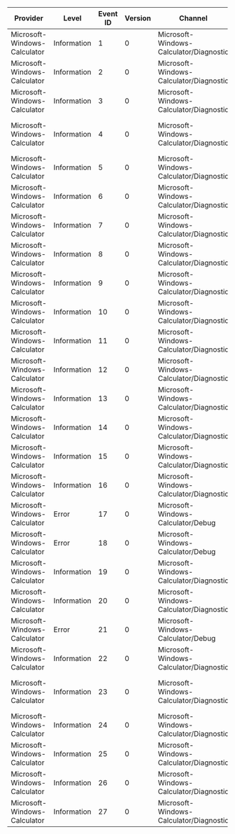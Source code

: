 Provider                      |  Level        |  Event ID  |  Version  |  Channel                                  |  Task                   |  Opcode  |  Keyword     |  Message
------------------------------|---------------|------------|-----------|-------------------------------------------|-------------------------|----------|--------------|-------------------------------------------
Microsoft-Windows-Calculator  |  Information  |  1         |  0        |  Microsoft-Windows-Calculator/Diagnostic  |  HistoryToggle          |  Start   |  Calculator  |  HistoryToggle has started
Microsoft-Windows-Calculator  |  Information  |  2         |  0        |  Microsoft-Windows-Calculator/Diagnostic  |  HistoryToggle          |  Stop    |  Calculator  |  History toggle has been closed
Microsoft-Windows-Calculator  |  Information  |  3         |  0        |  Microsoft-Windows-Calculator/Diagnostic  |  CalcCommand            |  Start   |  Calculator  |  Calculator Command has started
Microsoft-Windows-Calculator  |  Information  |  4         |  0        |  Microsoft-Windows-Calculator/Diagnostic  |  CalcCommand            |  Stop    |  Calculator  |  Calculator Command has been completed
Microsoft-Windows-Calculator  |  Information  |  5         |  0        |  Microsoft-Windows-Calculator/Diagnostic  |  LaunchingApp           |  Start   |  Calculator  |  Launching of app has started
Microsoft-Windows-Calculator  |  Information  |  6         |  0        |  Microsoft-Windows-Calculator/Diagnostic  |  LaunchingApp           |  Stop    |  Calculator  |  Launching of app has been closed
Microsoft-Windows-Calculator  |  Information  |  7         |  0        |  Microsoft-Windows-Calculator/Diagnostic  |  ClosingApp             |  Start   |  Calculator  |  Closing of app has started
Microsoft-Windows-Calculator  |  Information  |  8         |  0        |  Microsoft-Windows-Calculator/Diagnostic  |  ClosingApp             |  Stop    |  Calculator  |  App has been closed
Microsoft-Windows-Calculator  |  Information  |  9         |  0        |  Microsoft-Windows-Calculator/Diagnostic  |  TemplateRead           |  Start   |  Calculator  |  Reading templates: Start
Microsoft-Windows-Calculator  |  Information  |  10        |  0        |  Microsoft-Windows-Calculator/Diagnostic  |  TemplateRead           |  Stop    |  Calculator  |  Reading templates: Stop
Microsoft-Windows-Calculator  |  Information  |  11        |  0        |  Microsoft-Windows-Calculator/Diagnostic  |  TemplateLoad           |  Start   |  Calculator  |  Loading templates: Start
Microsoft-Windows-Calculator  |  Information  |  12        |  0        |  Microsoft-Windows-Calculator/Diagnostic  |  TemplateLoad           |  Stop    |  Calculator  |  Loading templates: Stop
Microsoft-Windows-Calculator  |  Information  |  13        |  0        |  Microsoft-Windows-Calculator/Diagnostic  |  TemplateInit           |  Start   |  Calculator  |  Initing template manager: Start
Microsoft-Windows-Calculator  |  Information  |  14        |  0        |  Microsoft-Windows-Calculator/Diagnostic  |  TemplateInit           |  Stop    |  Calculator  |  Initing template manager: Stop
Microsoft-Windows-Calculator  |  Information  |  15        |  0        |  Microsoft-Windows-Calculator/Diagnostic  |  TemplateLookUp         |  Start   |  Calculator  |  Template formula lookup: Start
Microsoft-Windows-Calculator  |  Information  |  16        |  0        |  Microsoft-Windows-Calculator/Diagnostic  |  TemplateLookUp         |  Stop    |  Calculator  |  Template formula lookup: Stop
Microsoft-Windows-Calculator  |  Error        |  17        |  0        |  Microsoft-Windows-Calculator/Debug       |                         |          |  Calculator  |  Template parsing error
Microsoft-Windows-Calculator  |  Error        |  18        |  0        |  Microsoft-Windows-Calculator/Debug       |                         |          |  Calculator  |  Template validation error
Microsoft-Windows-Calculator  |  Information  |  19        |  0        |  Microsoft-Windows-Calculator/Diagnostic  |  GetCategories          |  Start   |  Calculator  |  GetCategories: Start
Microsoft-Windows-Calculator  |  Information  |  20        |  0        |  Microsoft-Windows-Calculator/Diagnostic  |  GetCategories          |  Stop    |  Calculator  |  GetCategories: Stop
Microsoft-Windows-Calculator  |  Error        |  21        |  0        |  Microsoft-Windows-Calculator/Debug       |                         |          |  Calculator  |  Unit Conversion error
Microsoft-Windows-Calculator  |  Information  |  22        |  0        |  Microsoft-Windows-Calculator/Diagnostic  |  StatisticsCalculation  |  Start   |  Calculator  |  Statistics Calculation has started
Microsoft-Windows-Calculator  |  Information  |  23        |  0        |  Microsoft-Windows-Calculator/Diagnostic  |  StatisticsCalculation  |  Stop    |  Calculator  |  Statistics Calculation has been completed
Microsoft-Windows-Calculator  |  Information  |  24        |  0        |  Microsoft-Windows-Calculator/Diagnostic  |  Recalculation          |  Start   |  Calculator  |  Recalculation has started
Microsoft-Windows-Calculator  |  Information  |  25        |  0        |  Microsoft-Windows-Calculator/Diagnostic  |  Recalculation          |  Stop    |  Calculator  |  Recalculation has been completed
Microsoft-Windows-Calculator  |  Information  |  26        |  0        |  Microsoft-Windows-Calculator/Diagnostic  |  ModeChange             |  Start   |  Calculator  |  Mode change event has started
Microsoft-Windows-Calculator  |  Information  |  27        |  0        |  Microsoft-Windows-Calculator/Diagnostic  |  ModeChange             |  Stop    |  Calculator  |  Mode change has been completed